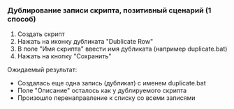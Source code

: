 ### Дублирование записи скрипта, позитивный сценарий (1 способ)

1. Создать скрипт
2. Нажать на иконку дубликата "Dublicate Row"
3. В поле "Имя скрипта" ввести имя дубликата (например duplicate.bat)
4. Нажать на кнопку "Сохранить"

Ожидаемый результат:
- Создалась еще одна запись (дубликат) с именем duplicate.bat
- Поле "Описание" осталось как у дублируемого скрипта
- Произошло перенаправление к списку со всеми записями
